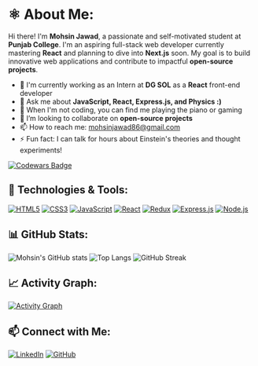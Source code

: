 # ⚛ About Me:
Hi there! I'm **Mohsin Jawad**, a passionate and self-motivated student at **Punjab College**. I'm an aspiring full-stack web developer currently mastering **React** and planning to dive into **Next.js** soon. My goal is to build innovative web applications and contribute to impactful **open-source projects**.

- 🌱 I'm currently working as an Intern at **DG SOL** as a **React** front-end developer
- 💬 Ask me about **JavaScript, React, Express.js, and Physics :)**
- 🎹 When I'm not coding, you can find me playing the piano or gaming
- 👯 I’m looking to collaborate on **open-source projects**
- 📫 How to reach me: [mohsinjawad86@gmail.com](mailto:mohsinjawad86@gmail.com)
- ⚡ Fun fact: I can talk for hours about Einstein's theories and thought experiments!

[![Codewars Badge](https://www.codewars.com/users/core-coder101/badges/large)](https://www.codewars.com/users/core-coder101)

## 🔧 Technologies & Tools:
[![HTML5](https://img.shields.io/badge/-HTML5-E34F26?style=flat-square&logo=html5&logoColor=white)](https://developer.mozilla.org/en-US/docs/Web/Guide/HTML/HTML5)
[![CSS3](https://img.shields.io/badge/-CSS3-1572B6?style=flat-square&logo=css3)](https://developer.mozilla.org/en-US/docs/Web/CSS)
[![JavaScript](https://img.shields.io/badge/-JavaScript-F7DF1E?style=flat-square&logo=javascript&logoColor=black)](https://developer.mozilla.org/en-US/docs/Web/JavaScript)
[![React](https://img.shields.io/badge/-React-61DAFB?style=flat-square&logo=react&logoColor=white)](https://reactjs.org/)
[![Redux](https://img.shields.io/badge/-Redux-764ABC?style=flat-square&logo=redux&logoColor=white)](https://redux.js.org/)
[![Express.js](https://img.shields.io/badge/-Express.js-000000?style=flat-square&logo=express&logoColor=white)](https://expressjs.com/)
[![Node.js](https://img.shields.io/badge/-Node.js-339933?style=flat-square&logo=node.js&logoColor=white)](https://nodejs.org/)


## 📊 GitHub Stats:
![Mohsin's GitHub stats](https://github-readme-stats.vercel.app/api?username=core-coder101&show_icons=true&theme=radical)
![Top Langs](https://github-readme-stats.vercel.app/api/top-langs/?username=core-coder101&layout=compact&theme=radical)
![GitHub Streak](https://github-readme-streak-stats.herokuapp.com/?user=core-coder101&theme=radical)

## 📈 Activity Graph:
[![Activity Graph](https://github-readme-activity-graph.vercel.app/graph?username=core-coder101)](https://github.com/core-coder101/github-readme-activity-graph)

## 📫 Connect with Me:
[![LinkedIn](https://img.shields.io/badge/-LinkedIn-0077B5?style=flat-square&logo=linkedin&logoColor=white)](https://www.linkedin.com/in/mohsin-jawad-2039a8286/)
[![GitHub](https://img.shields.io/badge/-GitHub-181717?style=flat-square&logo=github&logoColor=white)](https://github.com/core-coder101)
